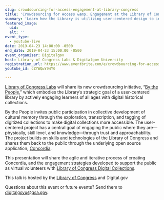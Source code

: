 ```yaml
---
slug: crowdsourcing-for-access-engagement-at-library-congress
title: 'Crowdsourcing for Access &amp; Engagement at the Library of Congress'
summary: 'Learn how the Library is utilizing user-centered design to invite the public to explore, transcribe, and tag historical materials through a new open source platform&#46;'
featured_image: 
  uid: 
  alt: ''
event_type: 
  - youtube-live
date: 2019-04-23 14:00:00 -0500
end_date: 2019-04-23 15:00:00 -0500
event_organizer: Digitalgov
host: Library of Congress Labs & Digitalgov University
registration_url: https://www.eventbrite.com/e/crowdsourcing-for-access-engagement-at-the-library-of-congress-registration-59761556424
youtube_id: cZYWQwY94Y0

---
```


[Library of Congress Labs](https://labs.loc.gov/) will share its new crowdsourcing initiative, “[By the People](https://crowd.loc.gov),” which embodies the Library’s strategic goal of a user-centered library by actively engaging learners of all ages with digital historical collections.

By the People invites public participation in collective development of cultural memory through the exploration, transcription, and tagging of digitized collections to make digital collections more accessible. The user-centered project has a central goal of engaging the public where they are—physically, skill level, and knowledge—through trust and approachability. The project builds on skills and technologies of the Library of Congress and shares them back to the public through the underlying open source application, [Concordia](https://github.com/LibraryOfCongress/concordia). 

This presentation will share the agile and iterative process of creating Concordia, and the engagement strategies developed to support the public as virtual volunteers with [Library of Congress Digital Collections](https://www.loc.gov/collections/).

This talk is hosted by the [Library of Congress](https://www.loc.gov/) and Digital.gov

Questions about this event or future events? Send them to [digitalgovu@gsa.gov](mailto:digitalgovu@gsa.gov).


